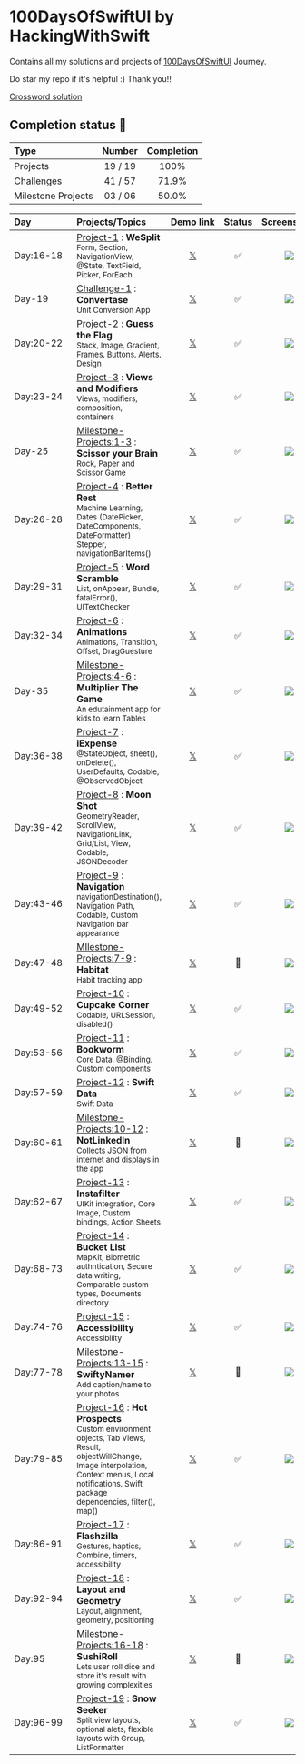 # 100DaysOfSwiftUI by HackingWithSwift

Contains all my solutions and projects of [100DaysOfSwiftUI](https://www.hackingwithswift.com/100/swiftui) Journey.

Do star my repo if it's helpful :) Thank you!! 

[Crossword solution](/15-wordsearch.pdf)

## Completion status 🔸

| Type               |  Number  | Completion |
|:-------------------|:--------:|:----------:|
| Projects           | 19 / 19  |    100%    |
| Challenges         | 41 / 57  |   71.9%    |
| Milestone Projects | 03 / 06  |   50.0%    |


| Day&emsp;&emsp;&emsp;&emsp; | Projects/Topics                                                                                                                                                                                                            |                       Demo&nbsp;link                        | Status |                     Screenshots                           |
|:----------------------------|:---------------------------------------------------------------------------------------------------------------------------------------------------------------------------------------------------------------------------|:-----------------------------------------------------------:|:------:|:---------------------------------------------------------:|
| Day:16-18                   | [Project-1](/P01-WeSplit-D16) : **WeSplit** <br/><sub> Form, Section, NavigationView, @State, TextField, Picker, ForEach                                                                                                   | [𝕏](https://x.com/asdsydd/status/1722579102727823693?s=20) |   ✅    | <img src="/P01-WeSplit-D16/project-1.png"/>               |
| Day-19                      | [Challenge-1](/C01-Convertase-D19) : **Convertase** <br><sub> Unit Conversion App </sub>                                                                                                                                   | [𝕏](https://x.com/asdsydd/status/1724490399442723103?s=20) |   ✅    | <img src="/C01-Convertase-D19/challenge-1.png"/>          |
| Day:20-22                   | [Project-2](/P02-GuessTheFlag-D20) : **Guess the Flag** <br><sub> Stack, Image, Gradient, Frames, Buttons, Alerts, Design </sub>                                                                                           | [𝕏](https://x.com/asdsydd/status/1724876595079655644?s=20) |   ✅    | <img src="/P02-GuessTheFlag-D20/project-2.png"/>          |
| Day:23-24                   | [Project-3](/P03-ViewsAndModifiers-D23) : **Views and Modifiers** <br><sub> Views, modifiers, composition, containers </sub>                                                                                               | [𝕏](https://x.com/asdsydd/status/1729543041076388190?s=20) |   ✅    | <img src="/P03-ViewsAndModifiers-D23/project-3.png"/>     |
| Day-25                      | [Milestone-Projects:1-3](/C02-ScissorYourBrain-D25) : **Scissor your Brain** <br><sub> Rock, Paper and Scissor Game </sub>                                                                                                 | [𝕏](https://x.com/asdsydd/status/1729544201988145336?s=20) |   ✅    | <img src="/C02-ScissorYourBrain-D25/challenge-2.png"/>    |
| Day:26-28                   | [Project-4](/P04-BetterRest-D26) : **Better Rest** <br><sub> Machine Learning, Dates (DatePicker, DateComponents, DateFormatter) Stepper, navigationBarItems() </sub>                                                      | [𝕏](https://x.com/asdsydd/status/1733856119381274695?s=20) |   ✅    | <img src="/P04-BetterRest-D26/project-4.png"/>            |
| Day:29-31                   | [Project-5](/P05-WordScramble-D29) : **Word Scramble** <br><sub> List, onAppear, Bundle, fatalError(), UITextChecker </sub>                                                                                                | [𝕏](https://x.com/asdsydd/status/1733857571965211005?s=20) |   ✅    | <img src="/P05-WordScramble-D29/project-5.png"/>          |
| Day:32-34                   | [Project-6](/P06-Animations-D32) : **Animations** <br><sub> Animations, Transition, Offset, DragGuesture </sub>                                                                                                            | [𝕏](https://x.com/asdsydd/status/1736456276211794368?s=20) |   ✅    | <img src="/P06-Animations-D32/project-6.png"/>            |
| Day-35                      | [Milestone-Projects:4-6](/C03-MultiplierTheGame-D35) : **Multiplier The Game** <br><sub> An edutainment app for kids to learn Tables </sub>                                                                                | [𝕏](https://x.com/asdsydd/status/1742245960800182791?s=20) |   ✅    | <img src="/C03-MultiplierTheGame-D35/challenge-3.png"/>   |
| Day:36-38                   | [Project-7](/P07-iExpense-D36) : **iExpense** <br><sub> @StateObject, sheet(), onDelete(), UserDefaults, Codable, @ObservedObject </sub>                                                                                   | [𝕏](https://x.com/asdsydd/status/1742246568496111657?s=20) |   ✅    | <img src="/P07-iExpense-D36/project-7.png"/>              |
| Day:39-42                   | [Project-8](/P08-MoonShot-D39) : **Moon Shot** <br><sub> GeometryReader, ScrollView, NavigationLink, Grid/List, View, Codable, JSONDecoder </sub>                                                                          | [𝕏](https://x.com/asdsydd/status/1775839067034488849?s=20) |   ✅    | <img src="/P08-MoonShot-D39/project-8.png"/>              |
| Day:43-46                   | [Project-9](/P09-Navigation-D43) : **Navigation** <br><sub> navigationDestination(), Navigation Path, Codable, Custom Navigation bar appearance </sub>                                                                     | [𝕏](https://x.com/asdsydd/status/1786950694752457167)      |   ✅    | <img src="/P09-Navigation-D43/project-9.png"/>            |
| Day:47-48                   | [MIlestone-Projects:7-9](/C04-Habitat-D47) : **Habitat** <br><sub> Habit tracking app </sub>                                                                                                                               |                           [𝕏]()                            |   🔶    | <img src="/C04-Habitat-D47/challenge-4.png"/>             |
| Day:49-52                   | [Project-10](/P10-CupcakeCorner-D49) : **Cupcake Corner** <br><sub> Codable, URLSession, disabled() </sub>                                                                                                                 | [𝕏](https://x.com/asdsydd/status/1787318115866435935)      |   ✅    | <img src="/P10-CupcakeCorner-D49/project-10.png"/>        |
| Day:53-56                   | [Project-11](/P11-Bookworm-D53) : **Bookworm** <br><sub> Core Data, @Binding, Custom components </sub>                                                                                                                     | [𝕏](https://x.com/asdsydd/status/1787660370980839690)      |   ✅    | <img src="/P11-Bookworm-D53/project-11.png"/>             |
| Day:57-59                   | [Project-12](/P12-SwiftData-D57) : **Swift Data** <br><sub> Swift Data </sub>                                                                                                                                              | [𝕏](https://x.com/asdsydd/status/1790390186872016976)      |   ✅    | <img src="/P12-SwiftData-D57/project-12.png"/>            |
| Day:60-61                   | [Milestone-Projects:10-12](/C05-NotLinkedIn-D60) : **NotLinkedIn** <br><sub> Collects JSON from internet and displays in the app </sub>                                                                                    |                           [𝕏]()                            |   🔶    | <img src="/C05-NotLinkedIn-D60/challenge-5.png"/>         |
| Day:62-67                   | [Project-13](/P13-Instafilter-D62) : **Instafilter** <br><sub> UIKit integration, Core Image, Custom bindings, Action Sheets </sub>                                                                                        | [𝕏](https://x.com/asdsydd/status/1790391302754070719)      |   ✅    | <img src="/P13-Instafilter-D62/project-13.png"/>          |
| Day:68-73                   | [Project-14](/P14-BucketList-D68) : **Bucket List** <br><sub> MapKit, Biometric authntication, Secure data writing, Comparable custom types, Documents directory </sub>                                                    |                           [𝕏]()                            |   ✅    | <img src="/P14-BucketList-D68/project-14.png"/>           |
| Day:74-76                   | [Project-15](/P15-Accessibility-D74) : **Accessibility** <br><sub> Accessibility </sub>                                                                                                                                    |                           [𝕏]()                            |   ✅    | <img src="/P15-Accessibility-D74/project-15.png"/>        |
| Day:77-78                   | [Milestone-Projects:13-15](/C06-SwiftyNamer-D77) : **SwiftyNamer** <br><sub> Add caption/name to your photos </sub>                                                                                                        |                           [𝕏]()                            |   🔶    | <img src="/C06-SwiftyNamer-D77/challenge-6.png"/>         |
| Day:79-85                   | [Project-16](/P16-HotProspects-D79) : **Hot Prospects** <br><sub> Custom environment objects, Tab Views, Result, objectWillChange, Image interpolation, Context menus, Local notifications, Swift package dependencies, filter(), map() </sub> |       [𝕏]()                            |   ✅    | <img src="/P16-HotProspects-D79/project-16.png"/>         |
| Day:86-91                   | [Project-17](/P17-FlashZilla-D86) : **Flashzilla** <br><sub> Gestures, haptics, Combine, timers, accessibility </sub>                                                                                                      |                           [𝕏]()                            |   ✅    | <img src="/P17-FlashZilla-D86/project-17.png"/>           |
| Day:92-94                   | [Project-18](/P18-LayoutAndGeometry-D92) : **Layout and Geometry** <br><sub> Layout, alignment, geometry, positioning </sub>                                                                                               |                           [𝕏]()                            |   ✅    | <img src="/P18-LayoutAndGeometry-D92/project-18.png"/>    |
| Day:95                      | [Milestone-Projects:16-18](/C07-SushiRoll-D95) : **SushiRoll** <br><sub> Lets user roll dice and store it's result with growing complexities </sub>                                                                        |                           [𝕏]()                            |   🔶    | <img src="/C07-SushiRoll-D95/challenge-7.png"/>           |
| Day:96-99                   | [Project-19](/P19-SnowSeeker-D96) : **Snow Seeker** <br><sub> Split view layouts, optional alets, flexible layouts with Group, ListFormatter </sub>                                                                        |                           [𝕏]()                            |   ✅    | <img src="/P19-SnowSeeker-D96/project-19.png"/>           |






















































